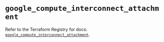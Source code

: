 # `google_compute_interconnect_attachment`

Refer to the Terraform Registry for docs: [`google_compute_interconnect_attachment`](https://registry.terraform.io/providers/hashicorp/google/6.4.0/docs/resources/compute_interconnect_attachment).
